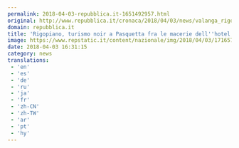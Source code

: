 ```yaml
---
permalink: 2018-04-03-repubblica.it-1651492957.html
original: http://www.repubblica.it/cronaca/2018/04/03/news/valanga_rigopiano_scampagnate_comitato_vittime_violata_area_sotto_sequestro-192872966/?rss
domain: repubblica.it
title: 'Rigopiano, turismo noir a Pasquetta fra le macerie dell''hotel. Sindaco: "Profondo disprezzo"'
image: https://www.repstatic.it/content/nazionale/img/2018/04/03/171657950-9eb366ac-1d0c-4aad-bf8f-09ff3640ed89.jpg
date: 2018-04-03 16:31:15
category: news
translations: 
 - 'en'
 - 'es'
 - 'de'
 - 'ru'
 - 'ja'
 - 'fr'
 - 'zh-CN'
 - 'zh-TW'
 - 'ar'
 - 'pt'
 - 'hy'
---
```


